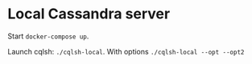 # Local Cassandra server

Start `docker-compose up`.

Launch cqlsh: `./cqlsh-local`.
With options `./cqlsh-local --opt --opt2`
